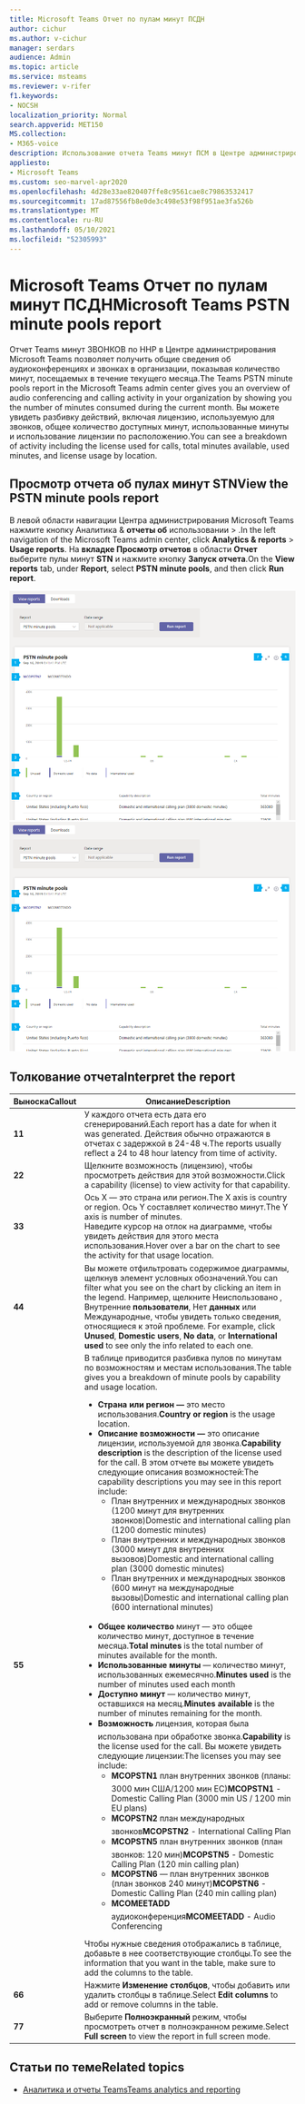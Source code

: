```yaml
---
title: Microsoft Teams Отчет по пулам минут ПСДН
author: cichur
ms.author: v-cichur
manager: serdars
audience: Admin
ms.topic: article
ms.service: msteams
ms.reviewer: v-rifer
f1.keywords:
- NOCSH
localization_priority: Normal
search.appverid: MET150
MS.collection:
- M365-voice
description: Использование отчета Teams минут ПСМ в Центре администрирования Microsoft Teams для просмотра минут, посещаемых в организации в течение текущего месяца.
appliesto:
- Microsoft Teams
ms.custom: seo-marvel-apr2020
ms.openlocfilehash: 4d28e33ae820407ffe8c9561cae8c79863532417
ms.sourcegitcommit: 17ad87556fb8e0de3c498e53f98f951ae3fa526b
ms.translationtype: MT
ms.contentlocale: ru-RU
ms.lasthandoff: 05/10/2021
ms.locfileid: "52305993"
---
```

# <a name="microsoft-teams-pstn-minute-pools-report"></a><span data-ttu-id="f0cec-103">Microsoft Teams Отчет по пулам минут ПСДН</span><span class="sxs-lookup"><span data-stu-id="f0cec-103">Microsoft Teams PSTN minute pools report</span></span>

<span data-ttu-id="f0cec-104">Отчет Teams минут ЗВОНКОВ по ННР в Центре администрирования Microsoft Teams позволяет получить общие сведения об аудиоконференциях и звонках в организации, показывая количество минут, посещаемых в течение текущего месяца.</span><span class="sxs-lookup"><span data-stu-id="f0cec-104">The Teams PSTN minute pools report in the Microsoft Teams admin center gives you an overview of audio conferencing and calling activity in your organization by showing you the number of minutes consumed during the current month.</span></span> <span data-ttu-id="f0cec-105">Вы можете увидеть разбивку действий, включая лицензию, используемую для звонков, общее количество доступных минут, использованные минуты и использование лицензии по расположению.</span><span class="sxs-lookup"><span data-stu-id="f0cec-105">You can see a breakdown of activity including the license used for calls, total minutes available, used minutes, and license usage by location.</span></span>

## <a name="view-the-pstn-minute-pools-report"></a><span data-ttu-id="f0cec-106">Просмотр отчета об пулах минут STN</span><span class="sxs-lookup"><span data-stu-id="f0cec-106">View the PSTN minute pools report</span></span>

<span data-ttu-id="f0cec-107">В левой области навигации Центра администрирования Microsoft Teams нажмите кнопку Аналитика & **отчеты об** использовании  >  .</span><span class="sxs-lookup"><span data-stu-id="f0cec-107">In the left navigation of the Microsoft Teams admin center, click **Analytics & reports** > **Usage reports**.</span></span> <span data-ttu-id="f0cec-108">На **вкладке Просмотр отчетов** в области **Отчет** выберите пулы минут **STN** и нажмите кнопку **Запуск отчета**.</span><span class="sxs-lookup"><span data-stu-id="f0cec-108">On the **View reports** tab, under **Report**, select **PSTN minute pools**, and then click **Run report**.</span></span>

<span data-ttu-id="f0cec-109">![Снимок экрана: отчет Teams пулов минут ДНР в Центре администрирования](../media/teams-reports-pstn-minute-pools-with-callouts.png "Снимок экрана: Teams пулов минут ПСЦ в Центре администрирования Microsoft Teams с пронулными")</span><span class="sxs-lookup"><span data-stu-id="f0cec-109">![Screenshot of the Teams PSTN minute pools report in the admin center](../media/teams-reports-pstn-minute-pools-with-callouts.png "Screenshot of the Teams PSTN minute pools report in the Microsoft Teams admin center with numbered callouts")</span></span>

## <a name="interpret-the-report"></a><span data-ttu-id="f0cec-110">Толкование отчета</span><span class="sxs-lookup"><span data-stu-id="f0cec-110">Interpret the report</span></span>

|<span data-ttu-id="f0cec-111">Выноска</span><span class="sxs-lookup"><span data-stu-id="f0cec-111">Callout</span></span> |<span data-ttu-id="f0cec-112">Описание</span><span class="sxs-lookup"><span data-stu-id="f0cec-112">Description</span></span>  |
|--------|-------------|
|<span data-ttu-id="f0cec-113">**1**</span><span class="sxs-lookup"><span data-stu-id="f0cec-113">**1**</span></span>   |<span data-ttu-id="f0cec-114">У каждого отчета есть дата его сгенерирований.</span><span class="sxs-lookup"><span data-stu-id="f0cec-114">Each report has a date for when it was generated.</span></span> <span data-ttu-id="f0cec-115">Действия обычно отражаются в отчетах с задержкой в 24-48 ч.</span><span class="sxs-lookup"><span data-stu-id="f0cec-115">The reports usually reflect a 24 to 48 hour latency from time of activity.</span></span> |
|<span data-ttu-id="f0cec-116">**2**</span><span class="sxs-lookup"><span data-stu-id="f0cec-116">**2**</span></span>   |<span data-ttu-id="f0cec-117">Щелкните возможность (лицензию), чтобы просмотреть действия для этой возможности.</span><span class="sxs-lookup"><span data-stu-id="f0cec-117">Click a capability (license) to view activity for that capability.</span></span> |
|<span data-ttu-id="f0cec-118">**3**</span><span class="sxs-lookup"><span data-stu-id="f0cec-118">**3**</span></span>   |<span data-ttu-id="f0cec-119">Ось X — это страна или регион.</span><span class="sxs-lookup"><span data-stu-id="f0cec-119">The X axis is country or region.</span></span> <span data-ttu-id="f0cec-120">Ось Y составляет количество минут.</span><span class="sxs-lookup"><span data-stu-id="f0cec-120">The Y axis is number of minutes.</span></span> <br><span data-ttu-id="f0cec-121">Наведите курсор на отлок на диаграмме, чтобы увидеть действия для этого места использования.</span><span class="sxs-lookup"><span data-stu-id="f0cec-121">Hover over a bar on the chart to see the activity for that usage location.</span></span>  |
|<span data-ttu-id="f0cec-122">**4**</span><span class="sxs-lookup"><span data-stu-id="f0cec-122">**4**</span></span>   |<span data-ttu-id="f0cec-123">Вы можете отфильтровать содержимое диаграммы, щелкнув элемент условных обозначений.</span><span class="sxs-lookup"><span data-stu-id="f0cec-123">You can filter what you see on the chart by clicking an item in the legend.</span></span> <span data-ttu-id="f0cec-124">Например, щелкните Неиспользовано , Внутренние  **пользователи**, Нет **данных** или Международные, чтобы увидеть только сведения, относящиеся к этой проблеме. </span><span class="sxs-lookup"><span data-stu-id="f0cec-124">For example, click **Unused**, **Domestic users**, **No data**, or **International used** to see only the info related to each one.</span></span> |
|<span data-ttu-id="f0cec-125">**5**</span><span class="sxs-lookup"><span data-stu-id="f0cec-125">**5**</span></span>   |<span data-ttu-id="f0cec-126">В таблице приводится разбивка пулов по минутам по возможностям и местам использования.</span><span class="sxs-lookup"><span data-stu-id="f0cec-126">The table gives you a breakdown of minute pools by capability and usage location.</span></span> <ul><li><span data-ttu-id="f0cec-127">**Страна или регион —** это место использования.</span><span class="sxs-lookup"><span data-stu-id="f0cec-127">**Country or region** is the usage location.</span></span> </li><li><span data-ttu-id="f0cec-128">**Описание возможности —** это описание лицензии, используемой для звонка.</span><span class="sxs-lookup"><span data-stu-id="f0cec-128">**Capability description** is the description of the license used for the call.</span></span>  <span data-ttu-id="f0cec-129">В этом отчете вы можете увидеть следующие описания возможностей:</span><span class="sxs-lookup"><span data-stu-id="f0cec-129">The capability descriptions you may see in this report include:</span></span> <ul><li><span data-ttu-id="f0cec-130">План внутренних и международных звонков (1200 минут для внутренних звонков)</span><span class="sxs-lookup"><span data-stu-id="f0cec-130">Domestic and international calling plan (1200 domestic minutes)</span></span></li><li><span data-ttu-id="f0cec-131">План внутренних и международных звонков (3000 минут для внутренних вызовов)</span><span class="sxs-lookup"><span data-stu-id="f0cec-131">Domestic and international calling plan (3000 domestic minutes)</span></span></li><li><span data-ttu-id="f0cec-132">План внутренних и международных звонков (600 минут на международные вызовы)</span><span class="sxs-lookup"><span data-stu-id="f0cec-132">Domestic and international calling plan (600 international minutes)</span></span></li></ul></li><br><li><span data-ttu-id="f0cec-133">**Общее количество** минут — это общее количество минут, доступное в течение месяца.</span><span class="sxs-lookup"><span data-stu-id="f0cec-133">**Total minutes** is the total number of minutes available for the month.</span></span></li><li><span data-ttu-id="f0cec-134">**Использованные минуты** — количество минут, использованных ежемесячно.</span><span class="sxs-lookup"><span data-stu-id="f0cec-134">**Minutes used** is the number of minutes used each month</span></span></li> <li><span data-ttu-id="f0cec-135">**Доступно минут** — количество минут, оставшихся на месяц.</span><span class="sxs-lookup"><span data-stu-id="f0cec-135">**Minutes available** is the number of minutes remaining for the month.</span></span></li><li><span data-ttu-id="f0cec-136">**Возможность**  лицензия, которая была использована при обработке звонка.</span><span class="sxs-lookup"><span data-stu-id="f0cec-136">**Capability** is the license used for the call.</span></span> <span data-ttu-id="f0cec-137">Вы можете увидеть следующие лицензии:</span><span class="sxs-lookup"><span data-stu-id="f0cec-137">The licenses you may see include:</span></span><ul><li><span data-ttu-id="f0cec-138">**MCOPSTN1**  план внутренних звонков (планы: 3000 мин США/1200 мин ЕС)</span><span class="sxs-lookup"><span data-stu-id="f0cec-138">**MCOPSTN1** - Domestic Calling Plan (3000 min US / 1200 min EU plans)</span></span></li><li><span data-ttu-id="f0cec-139">**MCOPSTN2**  план международных звонков</span><span class="sxs-lookup"><span data-stu-id="f0cec-139">**MCOPSTN2** - International Calling Plan</span></span></li><li><span data-ttu-id="f0cec-140">**MCOPSTN5**  план внутренних звонков (план звонков: 120 мин)</span><span class="sxs-lookup"><span data-stu-id="f0cec-140">**MCOPSTN5** - Domestic Calling Plan (120 min calling plan)</span></span></li><li><span data-ttu-id="f0cec-141">**MCOPSTN6** — план внутренних звонков (план звонков 240 минут)</span><span class="sxs-lookup"><span data-stu-id="f0cec-141">**MCOPSTN6** - Domestic Calling Plan (240 min calling plan)</span></span></li><li><span data-ttu-id="f0cec-142">**MCOMEETADD**  аудиоконференция</span><span class="sxs-lookup"><span data-stu-id="f0cec-142">**MCOMEETADD** - Audio Conferencing</span></span></li></ul></li> </ul> <span data-ttu-id="f0cec-143">Чтобы нужные сведения отображались в таблице, добавьте в нее соответствующие столбцы.</span><span class="sxs-lookup"><span data-stu-id="f0cec-143">To see the information that you want in the table, make sure to add the columns to the table.</span></span>|
|<span data-ttu-id="f0cec-144">**6**</span><span class="sxs-lookup"><span data-stu-id="f0cec-144">**6**</span></span>   |<span data-ttu-id="f0cec-145">Нажмите **Изменение столбцов**, чтобы добавить или удалить столбцы в таблице.</span><span class="sxs-lookup"><span data-stu-id="f0cec-145">Select **Edit columns** to add or remove columns in the table.</span></span>|
|<span data-ttu-id="f0cec-146">**7**</span><span class="sxs-lookup"><span data-stu-id="f0cec-146">**7**</span></span>   |<span data-ttu-id="f0cec-147">Выберите **Полноэкранный** режим, чтобы просмотреть отчет в полноэкранном режиме.</span><span class="sxs-lookup"><span data-stu-id="f0cec-147">Select **Full screen** to view the report in full screen mode.</span></span>|

## <a name="related-topics"></a><span data-ttu-id="f0cec-148">Статьи по теме</span><span class="sxs-lookup"><span data-stu-id="f0cec-148">Related topics</span></span>

- [<span data-ttu-id="f0cec-149">Аналитика и отчеты Teams</span><span class="sxs-lookup"><span data-stu-id="f0cec-149">Teams analytics and reporting</span></span>](teams-reporting-reference.md)
